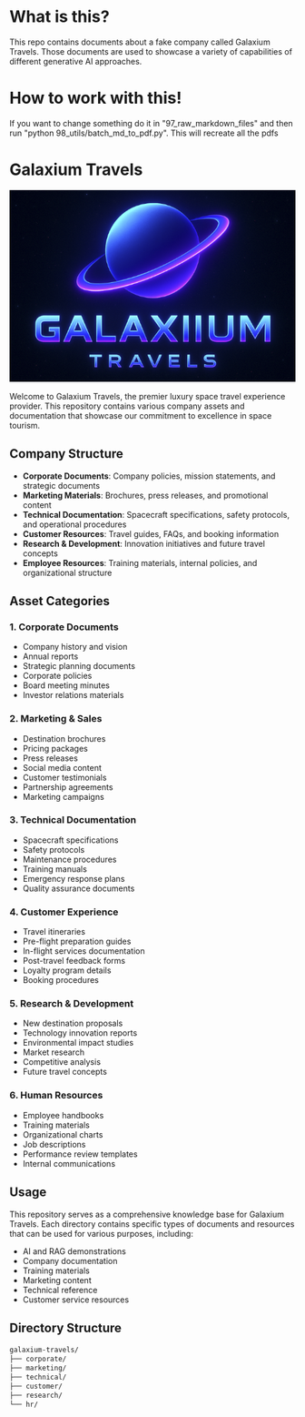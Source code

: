 # What is this?

This repo contains documents about a fake company called Galaxium Travels. Those documents are used to showcase a variety of capabilities of different generative AI approaches.

# How to work with this!

If you want to change something do it in "97_raw_markdown_files" and then run "python 98_utils/batch_md_to_pdf.py".
This will recreate all the pdfs


# Galaxium Travels

![Galaxium Travels Logo](99_images/logo.png)


Welcome to Galaxium Travels, the premier luxury space travel experience provider. This repository contains various company assets and documentation that showcase our commitment to excellence in space tourism.



## Company Structure

- **Corporate Documents**: Company policies, mission statements, and strategic documents
- **Marketing Materials**: Brochures, press releases, and promotional content
- **Technical Documentation**: Spacecraft specifications, safety protocols, and operational procedures
- **Customer Resources**: Travel guides, FAQs, and booking information
- **Research & Development**: Innovation initiatives and future travel concepts
- **Employee Resources**: Training materials, internal policies, and organizational structure

## Asset Categories

### 1. Corporate Documents
- Company history and vision
- Annual reports
- Strategic planning documents
- Corporate policies
- Board meeting minutes
- Investor relations materials

### 2. Marketing & Sales
- Destination brochures
- Pricing packages
- Press releases
- Social media content
- Customer testimonials
- Partnership agreements
- Marketing campaigns

### 3. Technical Documentation
- Spacecraft specifications
- Safety protocols
- Maintenance procedures
- Training manuals
- Emergency response plans
- Quality assurance documents

### 4. Customer Experience
- Travel itineraries
- Pre-flight preparation guides
- In-flight services documentation
- Post-travel feedback forms
- Loyalty program details
- Booking procedures

### 5. Research & Development
- New destination proposals
- Technology innovation reports
- Environmental impact studies
- Market research
- Competitive analysis
- Future travel concepts

### 6. Human Resources
- Employee handbooks
- Training materials
- Organizational charts
- Job descriptions
- Performance review templates
- Internal communications

## Usage

This repository serves as a comprehensive knowledge base for Galaxium Travels. Each directory contains specific types of documents and resources that can be used for various purposes, including:

- AI and RAG demonstrations
- Company documentation
- Training materials
- Marketing content
- Technical reference
- Customer service resources

## Directory Structure

```
galaxium-travels/
├── corporate/
├── marketing/
├── technical/
├── customer/
├── research/
└── hr/
``` 
